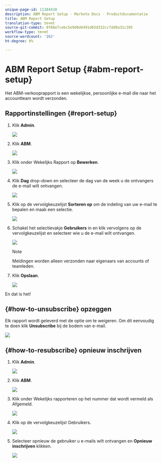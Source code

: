 ```yaml
---
unique-page-id: 11384438
description: ABM Report Setup - Marketo Docs - Productdocumentatie
title: ABM Report Setup
translation-type: tm+mt
source-git-commit: 9f88e7cebc5e9d0d4491d65d332ccfdd9a31c395
workflow-type: tm+mt
source-wordcount: '162'
ht-degree: 0%

---
```



# ABM Report Setup {#abm-report-setup}

Het ABM-verkooprapport is een wekelijkse, persoonlijke e-mail die naar het accountteam wordt verzonden.

## Rapportinstellingen {#report-setup}

1. Klik **Admin**.

   ![](assets/one-3.png)

1. Klik **ABM**.

   ![](assets/two-2.png)

1. Klik onder Wekelijks Rapport op **Bewerken**.

   ![](assets/three-3.png)

1. Klik **Dag** drop-down en selecteer de dag van de week u de ontvangers de e-mail wilt ontvangen.

   ![](assets/four-4.png)

1. Klik op de vervolgkeuzelijst **Sorteren op** om de indeling van uw e-mail te bepalen en maak een selectie.

   ![](assets/five-3.png)

1. Schakel het selectievakje **Gebruikers** in en klik vervolgens op de vervolgkeuzelijst en selecteer wie u de e-mail wilt ontvangen.

   ![](assets/six-2.png)

   >[!NOTE]
   >
   >Meldingen worden alleen verzonden naar eigenaars van accounts of teamleden.

1. Klik **Opslaan**.

   ![](assets/seven-2.png)

En dat is het!

## {#how-to-unsubscribe} opzeggen

Elk rapport wordt geleverd met de optie om te weigeren. Om dit eenvoudig te doen klik **Unsubscribe** bij de bodem van e-mail.

![](assets/eight-1.png)

## {#how-to-resubscribe} opnieuw inschrijven

1. Klik **Admin**.

   ![](assets/one-3.png)

1. Klik **ABM**.

   ![](assets/two-2.png)

1. Klik onder Wekelijks rapporteren op het nummer dat wordt vermeld als Afgemeld.

   ![](assets/nine.png)

1. Klik op de vervolgkeuzelijst Gebruikers.

   ![](assets/ten.png)

1. Selecteer opnieuw de gebruiker u e-mails wilt ontvangen en **Opnieuw inschrijven** klikken.

   ![](assets/eleven.png)
